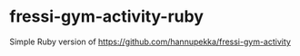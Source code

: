fressi-gym-activity-ruby
========================

Simple Ruby version of https://github.com/hannupekka/fressi-gym-activity
